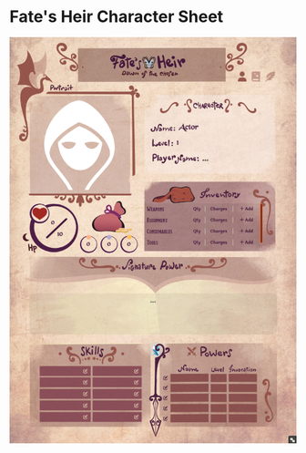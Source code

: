 # Fate's Heir Character Sheet
![0](https://raw.githubusercontent.com/casualsoty/fates-heir-character-sheet/main/artwork/readme/0.png)
